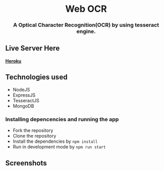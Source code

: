 <h1 align="center" >Web OCR</h1>
<h3 align="center"> A Optical Character Recognition(OCR) by using tesseract engine.</h3>

## Live Server Here
#### [Heroku](https://node-ocr.herokuapp.com/)

## Technologies used
* NodeJS
* ExpressJS
* TesseractJS
* MongoDB

### Installing depencencies and running the app
* Fork the repository
* Clone the repository
* Install the dependencies by `npm install`
* Run in development mode by `npm run start`

## Screenshots
